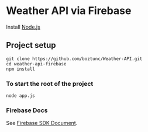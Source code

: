 # Weather API via Firebase
Install [Node.js](https://nodejs.org/en/)

## Project setup
```
git clone https://github.com/boztunc/Weather-API.git
cd weather-api-firebase
npm install
```

### To start the root of the project
```
node app.js
```

### Firebase Docs
See [Firebase SDK Document](https://firebase.google.com/docs/admin/setup).
